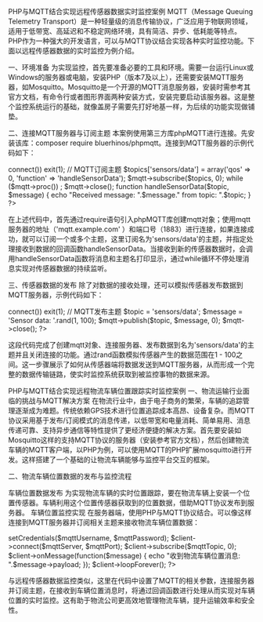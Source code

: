 PHP与MQTT结合实现远程传感器数据实时监控案例
MQTT（Message Queuing Telemetry Transport）是一种轻量级的消息传输协议，广泛应用于物联网领域，适用于低带宽、高延迟和不稳定网络环境，具有简洁、异步、低耗能等特点。PHP作为一种强大的开发语言，可以与MQTT协议结合实现各种实时监控功能。下面以远程传感器数据的实时监控为例介绍。

一、环境准备 为实现监控，首先要准备必要的工具和环境。需要一台运行Linux或Windows的服务器或电脑，安装PHP（版本7及以上），还需要安装MQTT服务器，如Mosquitto。Mosquitto是一个开源的MQTT消息服务器，安装时需参考其官方文档，有命令行或者图形界面两种安装方式，安装完要启动该服务器。这是整个监控系统运行的基础，就像盖房子需要先打好地基一样，为后续的功能实现做铺垫。

二、连接MQTT服务器与订阅主题 本案例使用第三方库phpMQTT进行连接。先安装该库：composer require bluerhinos/phpmqtt。连接到MQTT服务器的示例代码如下：

<?php
require('phpMQTT.php');  
$mqtt = new phpMQTT('mqtt.example.com',  1883, 'ClientID'); 
if (!$mqtt->connect())
    exit(1); 
// MQTT订阅主题
$topics['sensors/data'] = array('qos' => 0, 'function' => 'handleSensorData'); 
$mqtt->subscribe($topics, 0); 
while ($mqtt->proc()) ; 
$mqtt->close(); 
 
function handleSensorData($topic, $message)
{
    echo "Received message: ".$message." from topic: ".$topic; 
}
?>
在上述代码中，首先通过require语句引入phpMQTT库创建mqtt对象；使用mqtt服务器的地址（'mqtt.example.com' ）和端口号（1883）进行连接，如果连接成功，就可以订阅一个或多个主题，这里订阅名为'sensors/data'的主题，并指定处理接收到数据的回调函数handleSensorData。当接收到新的传感器数据时，会调用handleSensorData函数将消息和主题名打印显示，通过while循环不停处理消息实现对传感器数据的持续监听。

三、传感器数据的发布 除了对数据的接收处理，还可以模拟传感器发布数据到MQTT服务器，示例代码如下：

<?php
require('phpMQTT.php');  
$mqtt = new phpMQTT('mqtt.example.com',  1883, 'ClientID'); 
if (!$mqtt->connect())
    exit(1); 
// MQTT发布主题
$topic = 'sensors/data'; 
$message = 'Sensor data: '.rand(1, 100); 
$mqtt->publish($topic, $message, 0); 
$mqtt->close(); 
?>
这段代码完成了创建mqtt对象、连接服务器、发布数据到名为'sensors/data'的主题并且关闭连接的功能。通过rand函数模拟传感器产生的数据范围在1 - 100之间。这一步骤展示了如何从传感器端将数据发送到MQTT服务器，从而形成一个完整的数据传输链路，使实时监控系统获取到被监控事物的数据来源。

PHP与MQTT结合实现远程物流车辆位置跟踪实时监控案例
一、物流运输行业面临的挑战与MQTT解决方案 在物流行业中，由于电子商务的繁荣，车辆的追踪管理逐渐成为难题。传统依赖GPS技术进行位置追踪成本高昂、设备复杂。而MQTT协议采用基于发布/订阅模式的消息传递，以低带宽和电量消耗、简单易用、消息传递可靠、支持异步通信等特性提供了更经济便捷的解决方案。首先要安装如Mosquitto这样的支持MQTT协议的服务器（安装参考官方文档），然后创建物流车辆的MQTT客户端，以PHP为例，可以使用MQTT的PHP扩展mosquitto进行开发。这样搭建了一个基础的让物流车辆能够与监控平台交互的框架。

二、物流车辆位置数据的发布与监控流程

车辆位置数据发布
为实现物流车辆的实时位置跟踪，要在物流车辆上安装一个位置传感器。车辆利用这个位置传感器获取到的位置数据，借助MQTT协议发布到服务器。
车辆位置监控实现
在服务器端，使用PHP与MQTT协议结合。可以像这样连接到MQTT服务器并订阅相关主题来接收物流车辆位置数据：
<?php
// 假设MQTT服务器地址为localhost，端口1883，无用户名密码
$mqttServer = 'localhost'; 
$mqttPort = 1883; 
$mqttUsername = ''; 
$mqttPassword = ''; 
$mqttTopic ='vehicle/location';//假设订阅的物流车辆位置主题
 
$client = new MosquittoClient(); 
$client->setCredentials($mqttUsername, $mqttPassword); 
$client->connect($mqttServer, $mqttPort); 
$client->subscribe($mqttTopic, 0); 
$client->onMessage(function($message) {
    echo "收到物流车辆位置消息: ".$message->payload; 
}); 
$client->loopForever(); 
?>
与远程传感器数据监控类似，这里在代码中设置了MQTT的相关参数，连接服务器并订阅主题，在接收到车辆位置消息时，将通过回调函数进行处理从而实现对车辆位置的实时监控。这有助于物流公司更高效地管理物流车辆，提升运输效率和安全性。
